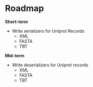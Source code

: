 # Roadmap

**Short-term**
- Write serializers for Uniprot Records
    - XML
    - FASTA
    - TBT

**Mid-term**
- Write deserializers for Uniprot records
    - XML
    - FASTA
    - TBT
